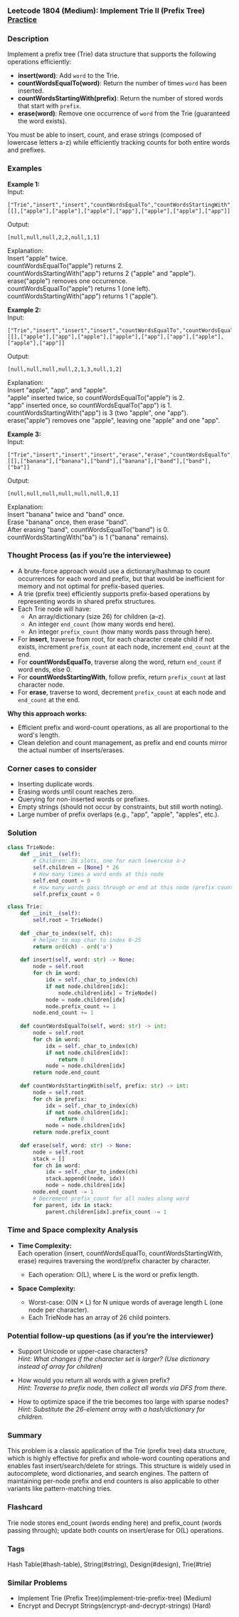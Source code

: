 ### Leetcode 1804 (Medium): Implement Trie II (Prefix Tree) [Practice](https://leetcode.com/problems/implement-trie-ii-prefix-tree)

### Description  
Implement a prefix tree (Trie) data structure that supports the following operations efficiently:
- **insert(word)**: Add `word` to the Trie.
- **countWordsEqualTo(word)**: Return the number of times `word` has been inserted.
- **countWordsStartingWith(prefix)**: Return the number of stored words that start with `prefix`.
- **erase(word)**: Remove one occurrence of `word` from the Trie (guaranteed the word exists).

You must be able to insert, count, and erase strings (composed of lowercase letters a-z) while efficiently tracking counts for both entire words and prefixes.

### Examples  

**Example 1:**  
Input:  
```
["Trie","insert","insert","countWordsEqualTo","countWordsStartingWith","erase","countWordsEqualTo","countWordsStartingWith"]
[[],["apple"],["apple"],["apple"],["app"],["apple"],["apple"],["app"]]
```
Output:  
```
[null,null,null,2,2,null,1,1]
```
Explanation:  
Insert "apple" twice.  
countWordsEqualTo("apple") returns 2.  
countWordsStartingWith("app") returns 2 ("apple" and "apple").  
erase("apple") removes one occurrence.  
countWordsEqualTo("apple") returns 1 (one left).  
countWordsStartingWith("app") returns 1 ("apple").

**Example 2:**  
Input:  
```
["Trie","insert","insert","insert","countWordsEqualTo","countWordsEqualTo","countWordsStartingWith","erase","countWordsEqualTo","countWordsStartingWith"]
[[],["apple"],["app"],["apple"],["apple"],["app"],["app"],["apple"],["apple"],["app"]]
```
Output:  
```
[null,null,null,null,2,1,3,null,1,2]
```
Explanation:  
Insert "apple", "app", and "apple".  
"apple" inserted twice, so countWordsEqualTo("apple") is 2.  
"app" inserted once, so countWordsEqualTo("app") is 1.  
countWordsStartingWith("app") is 3 (two "apple", one "app").  
erase("apple") removes one "apple", leaving one "apple" and one "app".

**Example 3:**  
Input:  
```
["Trie","insert","insert","insert","erase","erase","countWordsEqualTo","countWordsStartingWith"]
[[],["banana"],["banana"],["band"],["banana"],["band"],["band"],["ba"]]
```
Output:  
```
[null,null,null,null,null,null,0,1]
```
Explanation:  
Insert "banana" twice and "band" once.  
Erase "banana" once, then erase "band".  
After erasing "band", countWordsEqualTo("band") is 0.  
countWordsStartingWith("ba") is 1 ("banana" remains).

### Thought Process (as if you’re the interviewee)  
- A brute-force approach would use a dictionary/hashmap to count occurrences for each word and prefix, but that would be inefficient for memory and not optimal for prefix-based queries.
- A trie (prefix tree) efficiently supports prefix-based operations by representing words in shared prefix structures.
- Each Trie node will have:
  - An array/dictionary (size 26) for children (a–z).
  - An integer `end_count` (how many words end here).
  - An integer `prefix_count` (how many words pass through here).
- For **insert**, traverse from root, for each character create child if not exists, increment `prefix_count` at each node, increment `end_count` at the end.
- For **countWordsEqualTo**, traverse along the word, return `end_count` if word ends, else 0.
- For **countWordsStartingWith**, follow prefix, return `prefix_count` at last character node.
- For **erase**, traverse to word, decrement `prefix_count` at each node and `end_count` at the end.

**Why this approach works:**  
- Efficient prefix and word-count operations, as all are proportional to the word's length.
- Clean deletion and count management, as prefix and end counts mirror the actual number of inserts/erases.

### Corner cases to consider  
- Inserting duplicate words.
- Erasing words until count reaches zero.
- Querying for non-inserted words or prefixes.
- Empty strings (should not occur by constraints, but still worth noting).
- Large number of prefix overlaps (e.g., "app", "apple", "apples", etc.).

### Solution

```python
class TrieNode:
    def __init__(self):
        # Children: 26 slots, one for each lowercase a-z
        self.children = [None] * 26
        # How many times a word ends at this node
        self.end_count = 0
        # How many words pass through or end at this node (prefix count)
        self.prefix_count = 0

class Trie:
    def __init__(self):
        self.root = TrieNode()
    
    def _char_to_index(self, ch):
        # helper to map char to index 0-25
        return ord(ch) - ord('a')
    
    def insert(self, word: str) -> None:
        node = self.root
        for ch in word:
            idx = self._char_to_index(ch)
            if not node.children[idx]:
                node.children[idx] = TrieNode()
            node = node.children[idx]
            node.prefix_count += 1
        node.end_count += 1
    
    def countWordsEqualTo(self, word: str) -> int:
        node = self.root
        for ch in word:
            idx = self._char_to_index(ch)
            if not node.children[idx]:
                return 0
            node = node.children[idx]
        return node.end_count
    
    def countWordsStartingWith(self, prefix: str) -> int:
        node = self.root
        for ch in prefix:
            idx = self._char_to_index(ch)
            if not node.children[idx]:
                return 0
            node = node.children[idx]
        return node.prefix_count
    
    def erase(self, word: str) -> None:
        node = self.root
        stack = []
        for ch in word:
            idx = self._char_to_index(ch)
            stack.append((node, idx))
            node = node.children[idx]
        node.end_count -= 1
        # Decrement prefix_count for all nodes along word
        for parent, idx in stack:
            parent.children[idx].prefix_count -= 1
```

### Time and Space complexity Analysis  

- **Time Complexity:**  
  Each operation (insert, countWordsEqualTo, countWordsStartingWith, erase) requires traversing the word/prefix character by character.  
  - Each operation: O(L), where L is the word or prefix length.

- **Space Complexity:**  
  - Worst-case: O(N × L) for N unique words of average length L (one node per character).
  - Each TrieNode has an array of 26 child pointers.

### Potential follow-up questions (as if you’re the interviewer)  

- Support Unicode or upper-case characters?  
  *Hint: What changes if the character set is larger? (Use dictionary instead of array for children)*

- How would you return all words with a given prefix?  
  *Hint: Traverse to prefix node, then collect all words via DFS from there.*

- How to optimize space if the trie becomes too large with sparse nodes?  
  *Hint: Substitute the 26-element array with a hash/dictionary for children.*

### Summary
This problem is a classic application of the Trie (prefix tree) data structure, which is highly effective for prefix and whole-word counting operations and enables fast insert/search/delete for strings. This structure is widely used in autocomplete, word dictionaries, and search engines. The pattern of maintaining per-node prefix and end counters is also applicable to other variants like pattern-matching tries.


### Flashcard
Trie node stores end_count (words ending here) and prefix_count (words passing through); update both counts on insert/erase for O(L) operations.

### Tags
Hash Table(#hash-table), String(#string), Design(#design), Trie(#trie)

### Similar Problems
- Implement Trie (Prefix Tree)(implement-trie-prefix-tree) (Medium)
- Encrypt and Decrypt Strings(encrypt-and-decrypt-strings) (Hard)
